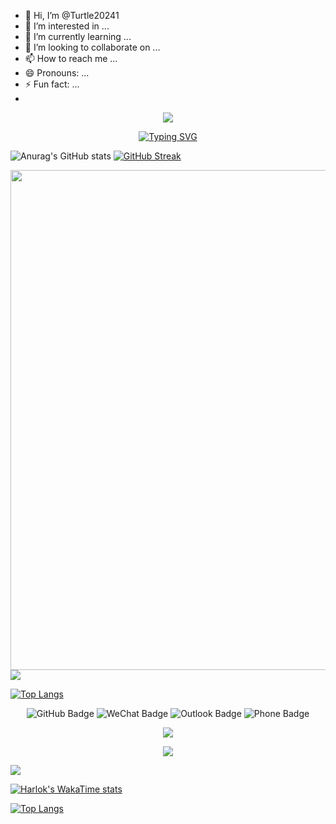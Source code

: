 - 👋 Hi, I’m @Turtle20241
- 👀 I’m interested in ...
- 🌱 I’m currently learning ...
- 💞️ I’m looking to collaborate on ...
- 📫 How to reach me ...
- 😄 Pronouns: ...
- ⚡ Fun fact: ...
- 


<p align="center">
<img src="https://capsule-render.vercel.app/api?type=venom&color=timeGradient&height=300&&section=header&text=HI%20WELCOME&fontSize=90&fontAlign=50&fontAlignY=30&fontColor=000000&desc=I%20am%20Zexin_LEI&descAlign=50&descSize=30&descAlignY=60&animation=twinkling" />
</p>

<p align="center">
  <a href="https://git.io/typing-svg">
    <img src="https://readme-typing-svg.demolab.com?font=Orbitron&pause=1000&color=000000&center=true&vCenter=true&width=435&lines=Welcome+to+my+Github+profile+page!;I'm+a+quantitative+trader" alt="Typing SVG" />
  </a>
</p>


![Anurag's GitHub stats](https://github-readme-stats.vercel.app/api?username=Turtle20241&show_icons=true&theme=transparent&hide_border=true)
[![GitHub Streak](https://streak-stats.demolab.com?user=Turtle20241&theme=transparent&hide_border=true&mode=weekly)](https://git.io/streak-stats)

<img width="800" src="https://github-readme-activity-graph.vercel.app/graph?username=Turtle20241&theme=github-compact&hide_border=true&area=true" />

<img align="center" src="https://github-readme-stats.vercel.app/api/top-langs/?username=Turtle20241&theme=transparent&hide_border=true&layout=donut-vertical&langs_count=6" />

[![Top Langs](https://github-readme-stats-eight-gamma-40.vercel.app/api/top-langs/?username=Turtle20241)](https://github.com/anuraghazra/github-readme-stats)

<p align="center">
  <img src="https://img.shields.io/badge/GitHub-Turtle20241-blue?logo=github" alt="GitHub Badge" />
  <img src="https://img.shields.io/badge/WeChat-13760962030-07C160?logo=wechat" alt="WeChat Badge" />
  <img src="https://img.shields.io/badge/Outlook-Zexin_LEIoutlook.com-0078D4?logo=microsoft-outlook&logoColor=white" alt="Outlook Badge" />
  <img src="https://img.shields.io/badge/Phone-137--6096--2030-blue?logo=telephone&logoColor=white" alt="Phone Badge" />
</p>



<p align="center">
<img src="https://capsule-render.vercel.app/api?type=transparent&color=timeGradient&height=300&&section=footer&text={TITLE}&fontSize=90&fontAlign=50&fontAlignY=70&desc={SUB_TITLE}&descAlign=50&descSize=30&descAlignY=40&animation=twinkling" />
</p>


<p align="center">
  <a href="https://skillicons.dev">
    <img src="https://skillicons.dev/icons?i=anaconda,pycharm,py,github,latex,gmail,instagram,twitter" />
  </a>
</p>

<img src="https://komarev.com/ghpvc/?username=Turtle20241&abbreviated=true" />

[![Harlok's WakaTime stats](https://github-readme-stats-eight-gamma-40.vercel.app/api/wakatime?username=Turtle20241)](https://github.com/anuraghazra/github-readme-stats)

[![Top Langs](https://github-readme-stats-eight-gamma-40.vercel.app/api/top-langs/?username=Turtle20241)](https://github.com/anuraghazra/github-readme-stats)
